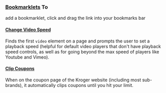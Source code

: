 ### [Bookmarklets](https://github.com/fogoplayer/pens/tree/main/bookmarklets) To
add a bookmarklet, click and drag the link into your bookmarks bar

<script src="https://fogoplayer.github.io/pens/bookmarklets/bookmarklets.js"></script>

<!-- Change Video Speed -->
<h4><a id="changespeed" href="">Change Video Speed</a></h4>
<script>
  changeSpeed = changeSpeed.toString();
  document.querySelector("#changespeed").href =
    "javascript: (" + changeSpeed + ")();";
</script>

Finds the first `video` element on a page and prompts the user to set a playback
speed (helpful for default video players that don't have playback speed
controls, as well as for going beyond the max speed of players like Youtube and
Vimeo).

<!-- Clip Kroger Coupons -->
<h4><a id="clipcoupons" href="">Clip Coupons</a></h4>
<script>
  clipCoupons = clipCoupons.toString();
  document.querySelector("#clipcoupons").href =
    "javascript: (" + clipCoupons + ")();";
</script>

When on the coupon page of the Kroger website (including most sub-brands), it
automatically clips coupons until you hit your limit.
